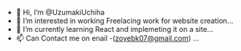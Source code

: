 - 👋 Hi, I’m @UzumakiUchiha
- 👀 I’m interested in working Freelacing work for website creation...
- 🌱 I’m currently learning React and implemeting it on a site...
- 📫 Can Contact me on enail -(zoyebk07@gmail.com) ...

<!---
UzumakiUchiha/UzumakiUchiha is a ✨ special ✨ repository because its `README.md` (this file) appears on your GitHub profile.
You can click the Preview link to take a look at your changes.
--->
